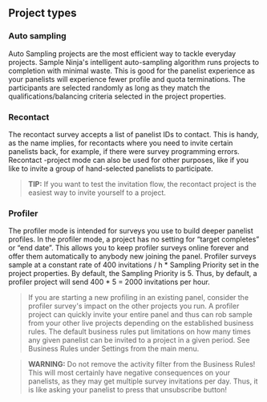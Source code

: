 ## Project types

### Auto sampling
Auto Sampling projects are the most efficient way to tackle everyday projects. Sample Ninja's intelligent auto-sampling algorithm runs projects to completion with minimal waste. This is good for the panelist experience as your panelists will experience fewer profile and quota terminations. The participants are selected randomly as long as they match the qualifications/balancing criteria selected in the project properties.

### Recontact
The recontact survey accepts a list of panelist IDs to contact. This is handy, as the name implies, for recontacts where you need to invite certain panelists back, for example, if there were survey programming errors. Recontact -project mode can also be used for other purposes, like if you like to invite a group of hand-selected panelists to participate.

> **TIP:** If you want to test the invitation flow, the recontact project is the easiest way to invite yourself to a project.

### Profiler
The profiler mode is intended for surveys you use to build deeper panelist profiles. In the profiler mode, a project has no setting for “target completes” or “end date”. This allows you to keep profiler surveys online forever and offer them automatically to anybody new joining the panel. Profiler surveys sample at a constant rate of 400 invitations / h * Sampling Priority set in the project properties. By default, the Sampling Priority is 5. Thus, by default, a profiler project will send 400 * 5 = 2000 invitations per hour.

> If you are starting a new profiling in an existing panel, consider the profiler survey's impact on the other projects you run. A profiler project can quickly invite your entire panel and thus can rob sample from your other live projects depending on the established business rules. The default business rules put limitations on how many times any given panelist can be invited to a project in a given period. See Business Rules under Settings from the main menu.

> **WARNING:**  Do not remove the activity filter from the Business Rules! This will most certainly have negative consequences on your panelists, as they may get multiple survey invitations per day. Thus, it is like asking your panelist to press that unsubscribe button!
